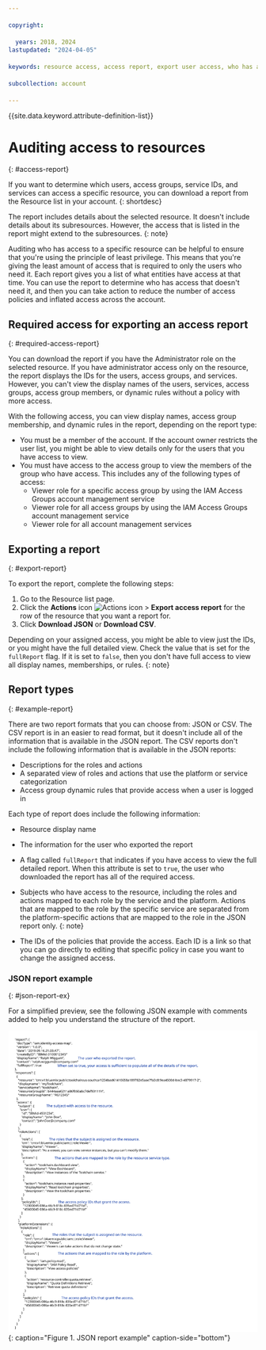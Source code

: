 ```yaml
---

copyright:

  years: 2018, 2024
lastupdated: "2024-04-05"

keywords: resource access, access report, export user access, who has access, download access report, audit access

subcollection: account

---
```


{{site.data.keyword.attribute-definition-list}}


# Auditing access to resources
{: #access-report}

If you want to determine which users, access groups, service IDs, and services can access a specific resource, you can download a report from the Resource list in your account.
{: shortdesc}

The report includes details about the selected resource. It doesn't include details about its subresources. However, the access that is listed in the report might extend to the subresources.
{: note}

Auditing who has access to a specific resource can be helpful to ensure that you're using the principle of least privilege. This means that you're giving the least amount of access that is required to only the users who need it. Each report gives you a list of what entities have access at that time. You can use the report to determine who has access that doesn't need it, and then you can take action to reduce the number of access policies and inflated access across the account.

## Required access for exporting an access report
{: #required-access-report}

You can download the report if you have the Administrator role on the selected resource. If you have administrator access only on the resource, the report displays the IDs for the users, access groups, and services. However, you can't view the display names of the users, services, access groups, access group members, or dynamic rules without a policy with more access.

With the following access, you can view display names, access group membership, and dynamic rules in the report, depending on the report type:

* You must be a member of the account. If the account owner restricts the user list, you might be able to view details only for the users that you have access to view.
* You must have access to the access group to view the members of the group who have access. This includes any of the following types of access:
   * Viewer role for a specific access group by using the IAM Access Groups account management service
   * Viewer role for all access groups by using the IAM Access Groups account management service
   * Viewer role for all account management services


## Exporting a report
{: #export-report}

To export the report, complete the following steps:

1. Go to the Resource list page.
2. Click the **Actions** icon ![Actions icon](../icons/action-menu-icon.svg "Actions") > **Export access report** for the row of the resource that you want a report for.
3. Click **Download JSON** or **Download CSV**.

Depending on your assigned access, you might be able to view just the IDs, or you might have the full detailed view. Check the value that is set for the `fullReport` flag. If it is set to `false`, then you don't have full access to view all display names, memberships, or rules.
{: note}

## Report types
{: #example-report}

There are two report formats that you can choose from: JSON or CSV. The CSV report is in an easier to read format, but it doesn't include all of the information that is available in the JSON report. The CSV reports don't include the following information that is available in the JSON reports:

* Descriptions for the roles and actions
* A separated view of roles and actions that use the platform or service categorization
* Access group dynamic rules that provide access when a user is logged in

Each type of report does include the following information:

* Resource display name
* The information for the user who exported the report
* A flag called `fullReport` that indicates if you have access to view the full detailed report. When this attribute is set to `true`, the user who downloaded the report has all of the required access.
* Subjects who have access to the resource, including the roles and actions mapped to each role by the service and the platform.
   Actions that are mapped to the role by the specific service are separated from the platform-specific actions that are mapped to the role in the JSON report only.
   {: note}

* The IDs of the policies that provide the access. Each ID is a link so that you can go directly to editing that specific policy in case you want to change the assigned access.

### JSON report example
{: #json-report-ex}

For a simplified preview, see the following JSON example with comments added to help you understand the structure of the report.

![Report example](images/json-report.svg "Report example"){: caption="Figure 1. JSON report example" caption-side="bottom"}

